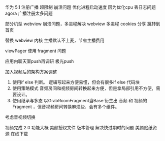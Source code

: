 华为 5.1 注册广播 超限制 崩溃问题
优化进程启动速度
因为优化cpu 丢日志问题
agora 广播注册太多问题

部分机型 webview 崩溃问题，多进程解决
webview 多进程  cookies 分享 跳转到首页


替换 webview 内核
主播默认不上麦，节省主播费用

viewPager 使用 fragment 问题

应用内聊天室push再调研 极光push  


加入视频后的架构方案调整
1. 使用if else 判断。 逻辑写起来方便易懂，但会有很多if else 代码块
2. 使用策略模式  音频房间和视频房间转换起来方便，但是拿局部引用不方便，需要设计。
3. 使用继承与多态 以GrabRoomFragment当Base 衍生出 音频 和 视频的 Fragment ，但音视频房间转换麻烦些，会有多个组件。

考虑音视频切换


视频完成 2.0 功能大概
美颜授权文件 版本管理 解决快过期时的问题
美颜贴纸资源 在线下载
